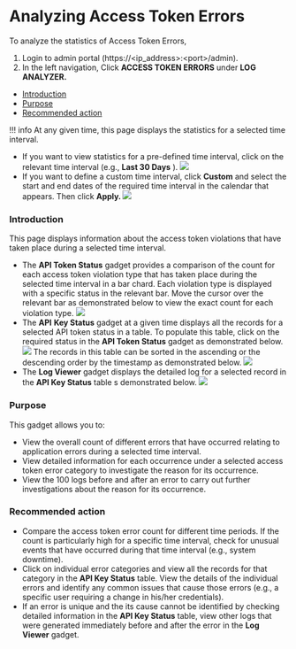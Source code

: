 # Analyzing Access Token Errors

To analyze the statistics of Access Token Errors,

1.  Login to admin portal (https://&lt;ip\_address&gt;:&lt;port&gt;/admin).
2.  In the left navigation, Click **ACCESS TOKEN ERRORS** under **LOG ANALYZER.**

-   [Introduction](#AnalyzingAccessTokenErrors-Introduction)
-   [Purpose](#AnalyzingAccessTokenErrors-Purpose)
-   [Recommended action](#AnalyzingAccessTokenErrors-Recommendedaction)

!!! info
At any given time, this page displays the statistics for a selected time interval.

-   If you want to view statistics for a pre-defined time interval, click on the relevant time interval (e.g., **Last 30 Days** ).
    ![](attachments/103335208/103335209.gif)
-   If you want to define a custom time interval, click **Custom** and select the start and end dates of the required time interval in the calendar that appears. Then click **Apply.
    ![](attachments/103335208/103335210.gif)**


### Introduction

This page displays information about the access token violations that have taken place during a selected time interval.

-   The **API Token Status** gadget provides a comparison of the count for each access token violation type that has taken place during the selected time interval in a bar chard. Each violation type is displayed with a specific status in the relevant bar. Move the cursor over the relevant bar as demonstrated below to view the exact count for each violation type.
    ![](attachments/103335208/103335216.gif)
-   The **API** **Key Status** gadget at a given time displays all the records for a selected API token status in a table. To populate this table, click on the required status in the **API Token Status** gadget as demonstrated below.
    ![](attachments/103335208/103335215.gif)
    The records in this table can be sorted in the ascending or the descending order by the timestamp as demonstrated below.
    ![](attachments/103335208/103335214.gif)
-   The **Log Viewer** gadget displays the detailed log for a selected record in the **API Key Status** table s demonstrated below.
    ![](attachments/103335208/103335213.gif)

### Purpose

This gadget allows you to:

-   View the overall count of different errors that have occurred relating to application errors during a selected time interval.
-   View detailed information for each occurrence under a selected access token error category to investigate the reason for its occurrence.
-   View the 100 logs before and after an error to carry out further investigations about the reason for its occurrence.

### Recommended action

-   Compare the access token error count for different time periods. If the count is particularly high for a specific time interval, check for unusual events that have occurred during that time interval (e.g., system downtime).
-   Click on individual error categories and view all the records for that category in the **API Key Status** table. View the details of the individual errors and identify any common issues that cause those errors (e.g., a specific user requiring a change in his/her credentials).
-   If an error is unique and the its cause cannot be identified by checking detailed information in the **API Key Status** table, view other logs that were generated immediately before and after the error in the **Log Viewer** gadget.

